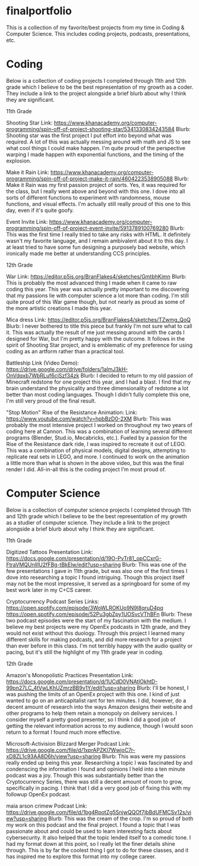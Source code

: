 # finalportfolio

This is a collection of my favorite/best projects from my time in Coding & Computer Science. This includes coding projects, podcasts, presentations, etc.

# Coding

Below is a collection of coding projects I completed through 11th and 12th grade which I believe to be the best representation of my growth as a coder. 
They include a link to the project alongside a brief blurb about why I think they are significant.



11th Grade

Shooting Star 
Link: https://www.khanacademy.org/computer-programming/spin-off-of-project-shooting-star/5341330834243584
Blurb: Shooting star was the first project I put effort into beyond what was required. 
A lot of this was actually messing around with math and JS to see what cool things I could make happen. I'm quite proud of the perspective warping I made happen with exponential functions, and the timing of the explosion.

Make it Rain
Link: https://www.khanacademy.org/computer-programming/spin-off-of-project-make-it-rain/4604223538905088
Blurb: Make it Rain was my first passion project of sorts. Yes, it was required for the class, but I really went above and beyond with this one.
I dove into all sorts of different functions to experiment with randomness, mouse functions, and visual effects. I'm actually still really proud of this one to this day, even if it's quite goofy.

Event Invite
Link: https://www.khanacademy.org/computer-programming/spin-off-of-project-event-invite/5913789100769280
Blurb: This was the first time I really tried to take any risks with HTML. It definitely wasn't my favorite language, and I remain ambivalent about it to this day.
I at least tried to have some fun designing a purposely bad website, which ironically made me better at understanding CCS principles.



12th Grade

War
Link: https://editor.p5js.org/BranFlakes4/sketches/GmtbhKimn
Blurb: This is probably the most advanced thing I made when it came to raw coding this year. This year was actually pretty important to me discovering that my passions lie with computer science a lot more than coding.
I'm still quite proud of this War game though, but not nearly as proud as some of the more artistic creations I made this year.

Mica dress
Link: https://editor.p5js.org/BranFlakes4/sketches/TZwmg_QoQ
Blurb: I never bothered to title this piece but frankly I'm not sure what to call it. This was actually the result of me just messing around with the cards I designed for War, but I'm pretty happy with the outcome.
It follows in the spirit of Shooting Star project, and is emblematic of my preference for using coding as an artform rather than a practical tool.

Battleship
Link (Video Demo): https://drive.google.com/drive/folders/1almJ3kH-OnVdqxb7WbRLuf6cjSzf34zk
Blurb: I decided to return to my old passion of Minecraft redstone for one project this year, and I had a blast.
I find that my brain understand the physicality and three dimensionality of redstone a lot better than most coding languages. Though I didn't fully complete this one, I'm still very proud of the final result.

"Stop Motion" Rise of the Resistance Animation:
Link: https://www.youtube.com/watch?v=hpbBzD0-2XM
Blurb: This was probably the most intensive project I worked on throughout my two years of coding here at Cannon. This was a combination of learning several different programs (Blender, Stud.io, Mecabricks, etc.).
Fueled by a passion for the Rise of the Resistance dark ride, I was inspired to recreate it out of LEGO. This was a combination of physical models, digital designs, attempting to replicate real sets in LEGO, and more.
I continued to work on the animation a little more than what is shown in the above video, but this was the final render I did. All-in-all this is the coding project I'm most proud of.


# Computer Science

Below is a collection of computer science projects I completed through 11th and 12th grade which I believe to be the best representation of my growth as a studier of computer science.
They include a link to the project alongside a brief blurb about why I think they are significant.



11th Grade

Digitized Tattoos Presentation
Link: https://docs.google.com/presentation/d/19O-PvTr81_opCCxrG-FtraVMQUnlIlU2fFBg-tBkElw/edit?usp=sharing
Blurb: This was one of the few presentations I gave in 11th grade, but was also one of the first times I dove into researching a topic I found intriguing.
Though this project itself may not be the most impressive, it served as a springboard for some of my best work later in my C+CS career.

Cryptocurrency Podcast Series
Links: https://open.spotify.com/episode/3WoWLROKUo9N9I8qruD4pq https://open.spotify.com/episode/52Pu3gbZpy1UOSvcVThBFn
Blurb: These two podcast episodes were the start of my fascination with the medium. I believe my best projects were my OpenEx podcasts in 12th grade, and they would not exist without this duology.
Through this project I learned many different skills for making podcasts, and did more research for a project than ever before in this class.
I'm not terribly happy with the audio quality or pacing, but it's still the highlight of my 11th grade year in coding.



12th Grade

Amazon's Monopolistic Practices Presentation
Link: https://docs.google.com/presentation/d/1UCdD0VNAtlOkhtD-99pn27LC_4tVwLKhUZmrzBB9v1Y/edit?usp=sharing
Blurb: I'll be honest, I was pushing the limits of an OpenEx project with this one. I kind of just wanted to go on an anticapitalist rant for ten minutes.
I did, however, do a decent amount of research into the ways Amazon designs their website and other programs to help them retain a monopoly on delivery services.
I consider myself a pretty good presenter, so I think I did a good job of getting the relevant information across to my audience, though I would soon return to a format I found much more effective.

Microsoft-Activision Blizzard Merger Podcast
Link: https://drive.google.com/file/d/1xprAPZKI7WwjoC7r-xD8ZL1c93AA8D6h/view?usp=sharing
Blurb: This was were my passions really ended up being this year. Researching a topic I was fascinated by and condenscing the information I found and opinions I held into a ten minute podcast was a joy.
Though this was substantially better than the Cryptocurrency Series, there was still a decent amount of room to grow, specifically in pacing.
I think that I did a very good job of fixing this with my followup OpenEx podcast.

maia arson crimew Podcast
Link: https://drive.google.com/file/d/1bg4RpotZg5SnjwQQOf7jbBdUFMCSv12s/view?usp=sharing
Blurb: This was the cream of the crop. I'm so proud of both my work on this podcast and the final project. I found a topic that I was passionate about and could be used to learn interesting facts about cybersecurity.
It also helped that the topic lended itself to a comedic tone. I had my format down at this point, so I really let the finer details shine through.
This is by far the coolest thing I got to do for these classes, and it has inspired me to explore this format into my college career.
